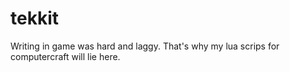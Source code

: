 # tekkit
Writing in game was hard and laggy. That's why my lua scrips for computercraft will lie here.
